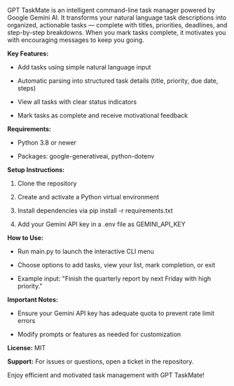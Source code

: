 GPT TaskMate is an intelligent command-line task manager powered by Google Gemini AI. It transforms your natural language task descriptions into organized, actionable tasks — complete with titles, priorities, deadlines, and step-by-step breakdowns. When you mark tasks complete, it motivates you with encouraging messages to keep you going.

**Key Features:**

*   Add tasks using simple natural language input
    
*   Automatic parsing into structured task details (title, priority, due date, steps)
    
*   View all tasks with clear status indicators
    
*   Mark tasks as complete and receive motivational feedback
    

**Requirements:**

*   Python 3.8 or newer
    
*   Packages: google-generativeai, python-dotenv
    

**Setup Instructions:**

1.  Clone the repository
    
2.  Create and activate a Python virtual environment
    
3.  Install dependencies via pip install -r requirements.txt
    
4.  Add your Gemini API key in a .env file as GEMINI\_API\_KEY
    

**How to Use:**

*   Run main.py to launch the interactive CLI menu
    
*   Choose options to add tasks, view your list, mark completion, or exit
    
*   Example input: "Finish the quarterly report by next Friday with high priority."
    

**Important Notes:**

*   Ensure your Gemini API key has adequate quota to prevent rate limit errors
    
*   Modify prompts or features as needed for customization
    

**License:** MIT

**Support:** For issues or questions, open a ticket in the repository.

Enjoy efficient and motivated task management with GPT TaskMate!
